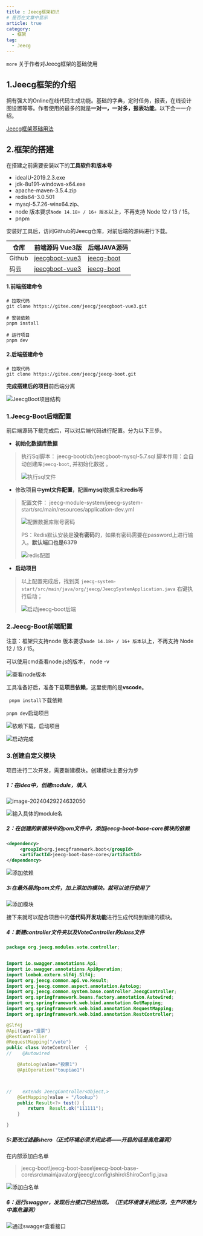 ```yaml
---
title : Jeecg框架初识
# 是否在文章中显示
article: true
category:
  - 框架
tag:
  - Jeecg
---
```


`more` 关于作者对Jeecg框架的基础使用
<!-- more -->

## 1.Jeecg框架的介绍

拥有强大的Online在线代码生成功能。基础的字典，定时任务，报表，在线设计图设置等等。作者使用的最多的就是**一对一，一对多，报表功能**。以下会一一介绍。


[Jeecg框架基础用法](./JeecgBootBasicsUse.md)


## 2.框架的搭建

在搭建之前需要安装以下的**工具软件和版本号**

- ideaIU-2019.2.3.exe
- jdk-8u191-windows-x64.exe
- apache-maven-3.5.4.zip
- redis64-3.0.501
- mysql-5.7.26-winx64.zip、
- node 版本要求`Node 14.18+ / 16+ 版本`以上，不再支持 Node 12 / 13 / 15。
- pnpm



安装好工具后，访问Github的Jeecg仓库，对前后端的源码进行下载。

| 仓库   | 前端源码 Vue3版                                              | 后端JAVA源码                                          |
| ------ | ------------------------------------------------------------ | ----------------------------------------------------- |
| Github | [jeecgboot-vue3](https://github.com/jeecgboot/jeecgboot-vue3) | [jeecg-boot](https://github.com/jeecgboot/jeecg-boot) |
| 码云   | [jeecgboot-vue3](https://gitee.com/jeecg/jeecgboot-vue3)     | [jeecg-boot](https://gitee.com/jeecg/jeecg-boot)      |

#### 1.前端搭建命令

```
# 拉取代码
git clone https://gitee.com/jeecg/jeecgboot-vue3.git

# 安装依赖
pnpm install

# 运行项目
pnpm dev
```

####  2.后端搭建命令

```
# 拉取代码
git clone https://gitee.com/jeecg/jeecg-boot.git
```



**完成搭建后的项目**前后端分离

![JeecgBoot项目结构](JeecgIntro.assets/image-20240424090917393.png)





### 1.Jeecg-Boot后端配置

前后端源码下载完成后，可以对后端代码进行配置。分为以下三步。

- **初始化数据库数据**

>执行Sql脚本： jeecg-boot/db/jeecgboot-mysql-5.7.sql
>脚本作用：会自动创建库`jeecg-boot`, 并初始化数据 。
>
>![执行sql文件](JeecgIntro.assets/image-20240429214549938.png)

- 修改项目中**yml文件配置**，配置**mysql**数据库和**redis**等

> 配置文件： jeecg-module-system/jeecg-system-start/src/main/resources/application-dev.yml
>
> ![配置数据库账号密码](JeecgIntro.assets/image-20240429214801479.png)
>
> PS：Redis默认安装是**没有密码**的，如果有密码需要在password上进行输入。**默认端口也是6379**
>
> ![redis配置](JeecgIntro.assets/image-20240429214841509.png)

- **启动项目**

> 以上配置完成后，找到类 `jeecg-system-start/src/main/java/org/jeecg/JeecgSystemApplication.java` 右键执行启动；
>
> ![启动jeecg-boot后端](JeecgIntro.assets/image-20240429215042400.png)





### 2.Jeecg-Boot前端配置

注意：框架只支持node 版本要求`Node 14.18+ / 16+ 版本`以上，不再支持 Node 12 / 13 / 15。

可以使用cmd查看node.js的版本， node -v

![查看node版本](JeecgIntro.assets/image-20240429215928021.png)

工具准备好后，准备下载**项目依赖**，这里使用的是**vscode**。

` pnpm install`下载依赖 

`pnpm dev`启动项目

![依赖下载，启动项目](JeecgIntro.assets/image-20240429222721360.png)

![启动完成](JeecgIntro.assets/image-20240429224000794.png)





### 3.创建自定义模块

项目进行二次开发，需要新建模块。创建模块主要分为步

##### 1：在idea中，创建module，填入

![image-20240429224632050](JeecgIntro.assets/image-20240429224632050.png)

![输入具体的module名](JeecgIntro.assets/image-20240429224859336.png)

##### 2：在创建的新模块中的pom文件中，添加**jeecg-boot-base-core**模块的依赖

```xml
<dependency>
     <groupId>org.jeecgframework.boot</groupId>
     <artifactId>jeecg-boot-base-core</artifactId>
</dependency>
```



![添加依赖](JeecgIntro.assets/image-20240429225116387.png)



##### 3:在最外层的pom文件，加上添加的模块。就可以进行使用了

![添加模块](JeecgIntro.assets/image-20240429225334187.png)



接下来就可以配合项目中的**低代码开发功能**进行生成代码到新建的模块。

##### 4：新建controller文件夹以及VoteController的class文件

```java
package org.jeecg.modules.vote.controller;


import io.swagger.annotations.Api;
import io.swagger.annotations.ApiOperation;
import lombok.extern.slf4j.Slf4j;
import org.jeecg.common.api.vo.Result;
import org.jeecg.common.aspect.annotation.AutoLog;
import org.jeecg.common.system.base.controller.JeecgController;
import org.springframework.beans.factory.annotation.Autowired;
import org.springframework.web.bind.annotation.GetMapping;
import org.springframework.web.bind.annotation.RequestMapping;
import org.springframework.web.bind.annotation.RestController;

@Slf4j
@Api(tags="投票")
@RestController
@RequestMapping("/vote")
public class VoteController  {
//    @Autowired

    @AutoLog(value="投票1")
    @ApiOperation("toupiao1")



//    extends JeecgController<Object,>
    @GetMapping(value = "/lookup")
    public Result<?> test() {
        return  Result.ok("111111");
    }

}
```



##### 5:更改过滤器shero（正式环境必须关闭此项——开启的话是高危漏洞）

在内部添加白名单

> jeecg-boot\jeecg-boot-base\jeecg-boot-base-core\src\main\java\org\jeecg\config\shiro\ShiroConfig.java

![添加白名单](JeecgIntro.assets/image-20240429225843839.png)



##### 6：运行swagger，发现后台接口已经出现。（正式环境请关闭此项，生产环境为中高危漏洞）

![通过swagger查看接口](JeecgIntro.assets/image-20240429225930061.png)
